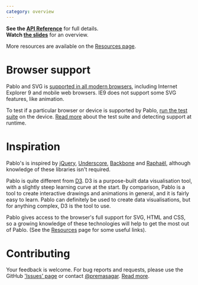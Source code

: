 ```yaml
---
category: overview
---
```


**See the [API Reference][api]** for full details.  
**Watch [the slides][slides]** for an overview.

More resources are available on the [Resources page][resources].


# Browser support

<span id="has-browser-support"></span>

Pablo and SVG is <a href="http://caniuse.com/#search=svg" target="_blank">supported in all modern browsers</a>, including Internet Explorer 9 and mobile web browsers. IE9 does not support some SVG features, like animation.

To test if a particular browser or device is supported by Pablo, <a href="/tests/" target="_blank">run the test suite</a> on the device. [Read more](/misc/#tests) about the test suite and detecting support at runtime.

<script>
    document.addEventListener('DOMContentLoaded', function(){
        _site.browsersupport('#has-browser-support');
    }, false);
</script>


# Inspiration

Pablo's is inspired by [jQuery][jquery], [Underscore][_], [Backbone][backbone] and [Raphaël][raphael], although knowledge of these libraries isn't required.

Pablo is quite different from [D3][d3]. D3 is a purpose-built data visualisation tool, with a slightly steep learning curve at the start. By comparison, Pablo is a tool to create interactive drawings and animations in general, and it is fairly easy to learn. Pablo can definitely be used to create data visualisations, but for anything complex, D3 is the tool to use.

Pablo gives access to the browser's full support for SVG, HTML and CSS, so a growing knowledge of these technologies will help to get the most out of Pablo. (See the [Resources][resources] page for some useful links).


# Contributing

Your feedback is welcome. For bug reports and requests, please use the GitHub ['Issues' page][issues] or contact [@premasagar][prem-twitter]. [Read more](/misc/#Contributing).


<!-- Testcard -->
<div id="testcard">
    <script>
        document.addEventListener('DOMContentLoaded', function(){
            _site.testcard('#testcard');
        }, false);
    </script>
</div>


[api]: /api/
[slides]: http://slides.pablojs.com
[resources]: /resources/
[issues]: https://github.com/premasagar/pablo/issues
[prem-twitter]: https://twitter.com/premasagar
[jquery]: http://jquery.com
[_]: http://underscorejs.org
[backbone]: http://backbonejs.org
[raphael]: http://raphaeljs.com
[d3]: http://d3js.com
[resources]: /resources/
